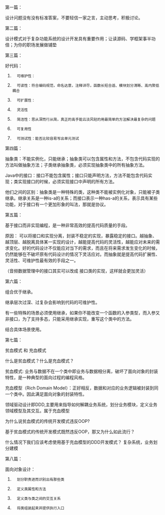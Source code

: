 第一篇：

  设计问题没有没有标准答案，不要轻信一家之言，主动思考，积极讨论。

 

第二篇：

  设计模式对于复杂功能系统的设计开发具有重要作用；让读源码、学框架事半功倍；为你的职场发展做铺垫

 

第三篇：

  好代码：

1.       可维护性：

2.       可读性：符合编码规范，命名达意，注释详尽，函数长短合适、模块划分清晰、高内聚低耦合

3.       可扩展性：

4.       灵活性

5.       简洁性：思从深而行从简，真正的高手能云淡风轻的用最简单的方法解决最复杂的问题

6.       可复用性

7.       可测试性：能否比较容易写出单元测试

 

第四篇：

  抽象类：不能实例化，只能继承；抽象类可以包含属性和方法，不包含代码实现的方法叫做抽象方法；子类继承抽象类，必须实现抽象类中的所有抽象方法。

  Java中的接口：接口不能包含属性；接口只能声明方法，方法不能包含代码实现；类实现接口的时候，必须实现接口中声明的所有方法。

  他们之间的区别：抽象类是一种特殊的类，这种类不能被实例化对象，只能被子类继承。继承关系是一种is-a的关系；而接口表示一种has-a的关系，表示具有某些功能，对于接口有一个更加形象的叫法，那就是协议。

 

第五篇：

  基于接口而非实现编程，是一种非常高效的提高代码质量的手段。

  原因： 可以将接口和实现分离，封装不稳定的实现，暴露稳定的接口。越抽象、越顶层、越脱离具体某一实现的设计，越能提高代码的灵活性，越能应对未来的需求变化。好的代码设计不仅能应对当下的需求，而且在将来需求发生变化的时候，仍然能够在不破坏原有代码设计的情况下灵活应对。而抽象就是提高代码扩展性、灵活性、可维护性最有效的手段之一。

（音频数据管理中的接口其实可以改成 接口类的实现，这样就会更加灵活）

 

 

第六篇：

   组合优于继承。

   继承层次过深、过复杂会影响到代码的可维护性。

有一些特殊的场景必须使用继承，如果你不能改变一个函数的入参类型，而入参又非接口，为了支持多态，只能采用继承实现，重写这个类中的方法。

结合具体场景使用。

 

 

第七篇：

贫血模式 和 充血模式

什么是贫血模式？什么是充血模式？

 贫血模式: 业务与数据不在一个类中即业务与数据相分离，破坏了面向对象的封装特性，是一种典型的面向过程的编程风格。

 充血模型（Rich Domain Model）：正好相反，数据和对应的业务逻辑被封装到同一个类中。因此满足面向对象的封装特性。

  领域驱动设计即DDD,主要用来指导如何解耦业务系统，划分业务模块，定义业务领域模型及其交互。属于充血模型

 

为什么说贫血模式的传统开发模式违反OOP?

基于贫血模式的传统开发模式既然违反OOP，那又为什么如此流行？

什么情况下我们应该考虑使用基于充血模型的DDD开发模式？ 复杂系统，业务划分建模

 

 

第八篇：

面向对象设计：

1.       划分职责进而识别出有那些类

2.       定义类属性和方法

3.       定义类与类之间的交互关系

4.       将类组装起来并提供执行入口